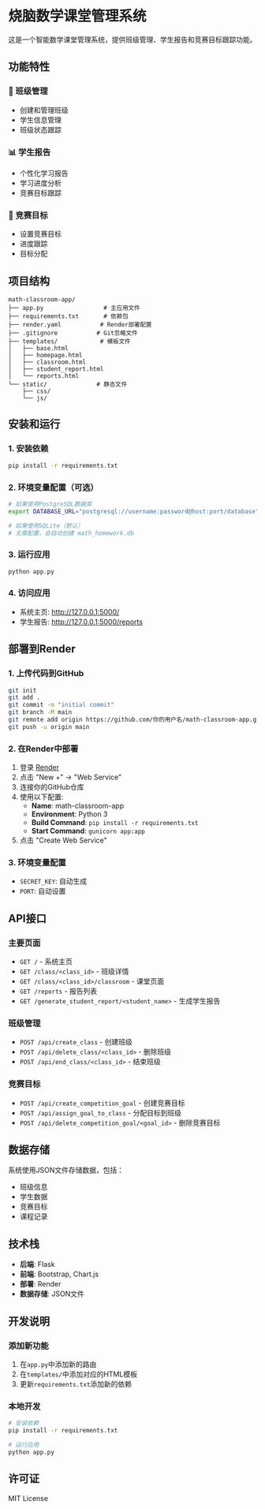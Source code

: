 # 烧脑数学课堂管理系统

这是一个智能数学课堂管理系统，提供班级管理、学生报告和竞赛目标跟踪功能。

## 功能特性

### 🏫 班级管理
- 创建和管理班级
- 学生信息管理
- 班级状态跟踪

### 📊 学生报告
- 个性化学习报告
- 学习进度分析
- 竞赛目标跟踪

### 🎯 竞赛目标
- 设置竞赛目标
- 进度跟踪
- 目标分配

## 项目结构

```
math-classroom-app/
├── app.py                 # 主应用文件
├── requirements.txt       # 依赖包
├── render.yaml           # Render部署配置
├── .gitignore           # Git忽略文件
├── templates/            # 模板文件
│   ├── base.html
│   ├── homepage.html
│   ├── classroom.html
│   ├── student_report.html
│   └── reports.html
└── static/              # 静态文件
    ├── css/
    └── js/
```

## 安装和运行

### 1. 安装依赖
```bash
pip install -r requirements.txt
```

### 2. 环境变量配置（可选）
```bash
# 如果使用PostgreSQL数据库
export DATABASE_URL="postgresql://username:password@host:port/database"

# 如果使用SQLite（默认）
# 无需配置，会自动创建 math_homework.db
```

### 3. 运行应用
```bash
python app.py
```

### 4. 访问应用
- 系统主页: http://127.0.0.1:5000/
- 学生报告: http://127.0.0.1:5000/reports

## 部署到Render

### 1. 上传代码到GitHub
```bash
git init
git add .
git commit -m "initial commit"
git branch -M main
git remote add origin https://github.com/你的用户名/math-classroom-app.git
git push -u origin main
```

### 2. 在Render中部署
1. 登录 [Render](https://render.com)
2. 点击 "New +" → "Web Service"
3. 连接你的GitHub仓库
4. 使用以下配置:
   - **Name**: math-classroom-app
   - **Environment**: Python 3
   - **Build Command**: `pip install -r requirements.txt`
   - **Start Command**: `gunicorn app:app`
5. 点击 "Create Web Service"

### 3. 环境变量配置
- `SECRET_KEY`: 自动生成
- `PORT`: 自动设置

## API接口

### 主要页面
- `GET /` - 系统主页
- `GET /class/<class_id>` - 班级详情
- `GET /class/<class_id>/classroom` - 课堂页面
- `GET /reports` - 报告列表
- `GET /generate_student_report/<student_name>` - 生成学生报告

### 班级管理
- `POST /api/create_class` - 创建班级
- `POST /api/delete_class/<class_id>` - 删除班级
- `POST /api/end_class/<class_id>` - 结束班级

### 竞赛目标
- `POST /api/create_competition_goal` - 创建竞赛目标
- `POST /api/assign_goal_to_class` - 分配目标到班级
- `POST /api/delete_competition_goal/<goal_id>` - 删除竞赛目标

## 数据存储

系统使用JSON文件存储数据，包括：
- 班级信息
- 学生数据
- 竞赛目标
- 课程记录

## 技术栈

- **后端**: Flask
- **前端**: Bootstrap, Chart.js
- **部署**: Render
- **数据存储**: JSON文件

## 开发说明

### 添加新功能
1. 在`app.py`中添加新的路由
2. 在`templates/`中添加对应的HTML模板
3. 更新`requirements.txt`添加新的依赖

### 本地开发
```bash
# 安装依赖
pip install -r requirements.txt

# 运行应用
python app.py
```

## 许可证

MIT License